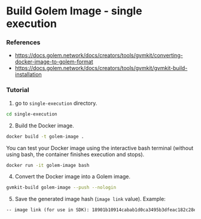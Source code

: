 # Build Golem Image - single execution

### References
- https://docs.golem.network/docs/creators/tools/gvmkit/converting-docker-image-to-golem-format
- https://docs.golem.network/docs/creators/tools/gvmkit/gvmkit-build-installation

### Tutorial

1. go to ``single-execution`` directory.
```bash
cd single-execution
```

2. Build the Docker image.
```bash
docker build -t golem-image .
```

You can test your Docker image using the interactive bash terminal (without using bash, the container finishes execution and stops).
```bash
docker run -it golem-image bash
```

4. Convert the Docker image into a Golem image.
```bash
gvmkit-build golem-image --push --nologin
```

5. Save the generated image hash (``image link`` value). Example:
```txt
-- image link (for use in SDK): 18901b10914cabab1d0ca3495b3dfeac182c28e9d90651df682233f1
```
